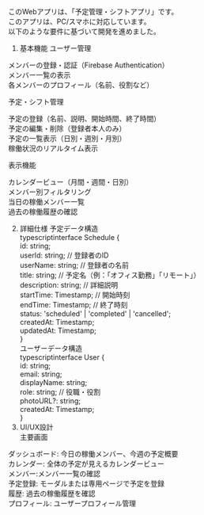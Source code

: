 このWebアプリは、「予定管理・シフトアプリ」です。<br>
このアプリは、PC/スマホに対応しています。<br>
以下のような要件に基づいて開発を進めました。<br>

1. 基本機能
ユーザー管理<br>

メンバーの登録・認証（Firebase Authentication）<br>
メンバー一覧の表示<br>
各メンバーのプロフィール（名前、役割など）<br>

予定・シフト管理<br>

予定の登録（名前、説明、開始時間、終了時間）<br>
予定の編集・削除（登録者本人のみ）<br>
予定の一覧表示（日別・週別・月別）<br>
稼働状況のリアルタイム表示<br>

表示機能<br>

カレンダービュー（月間・週間・日別）<br>
メンバー別フィルタリング<br>
当日の稼働メンバー一覧<br>
過去の稼働履歴の確認<br>

2. 詳細仕様
予定データ構造<br>
typescriptinterface Schedule {<br>
  id: string;<br>
  userId: string;          // 登録者のID<br>
  userName: string;         // 登録者の名前<br>
  title: string;            // 予定名（例：「オフィス勤務」「リモート」）<br>
  description: string;      // 詳細説明<br>
  startTime: Timestamp;     // 開始時刻<br>
  endTime: Timestamp;       // 終了時刻<br>
  status: 'scheduled' | 'completed' | 'cancelled';<br>
  createdAt: Timestamp;<br>
  updatedAt: Timestamp;<br>
}<br>
ユーザーデータ構造<br>
typescriptinterface User {<br>
  id: string;<br>
  email: string;<br>
  displayName: string;<br>
  role: string;             // 役職・役割<br>
  photoURL?: string;<br>
  createdAt: Timestamp;<br>
}<br>
3. UI/UX設計<br>
主要画面<br>

ダッシュボード: 今日の稼働メンバー、今週の予定概要<br>
カレンダー: 全体の予定が見えるカレンダービュー<br>
メンバー:メンバー一覧の確認<br>
予定登録: モーダルまたは専用ページで予定を登録<br>
履歴: 過去の稼働履歴を確認<br>
プロフィール: ユーザープロフィール管理<br>
